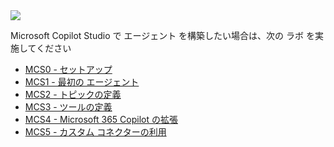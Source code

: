 <div class="cc-lab-toc mcs-path">
  <img src="/copilot-camp/assets/images/path-icons/MCS-path-heading.png"></img>
  <div>
    <p>Microsoft Copilot Studio で エージェント を構築したい場合は、次の ラボ を実施してください</p>
    <ul>
      <li><a href="/copilot-camp/ja/pages/make/copilot-studio/00-prerequisites/">MCS0 - セットアップ</a></li>
      <li><a href="/copilot-camp/ja/pages/make/copilot-studio/01-first-agent/">MCS1 - 最初の エージェント</a></li>
      <li><a href="/copilot-camp/ja/pages/make/copilot-studio/02-topics/">MCS2 - トピックの定義</a></li>
      <li><a href="/copilot-camp/ja/pages/make/copilot-studio/03-actions/">MCS3 - ツールの定義</a></li>
      <li><a href="/copilot-camp/ja/pages/make/copilot-studio/04-extending-m365-copilot/">MCS4 - Microsoft 365 Copilot の拡張</a></li>
      <li><a href="/copilot-camp/ja/pages/make/copilot-studio/05-connectors/">MCS5 - カスタム コネクターの利用</a></li>
      <!-- <li><a href="/copilot-camp/pages/make/copilot-studio/06-mcp/">MCS6 - Consuming an MCP server</a></li> -->
    </ul>
  </div>
</div>

<script>
(() => {

// This script decorates the table of contents with a "you are here" indicator.
const toc = document.getElementsByClassName('cc-lab-toc');
for (const div of toc) {
    const lis = div.querySelectorAll('li');
    for (const li of lis) {
        const anchor = li.querySelector('a');
        if (location.href.includes(anchor.href)) {
            const span = document.createElement("span");
            span.innerHTML = "現在&nbsp;表示中";
            li.appendChild(span);
        }
    }    
}
})();
</script>
